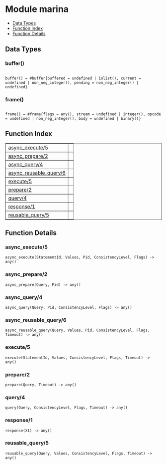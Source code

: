 

# Module marina #
* [Data Types](#types)
* [Function Index](#index)
* [Function Details](#functions)



<a name="types"></a>

## Data Types ##




### <a name="type-buffer">buffer()</a> ###



<pre><code>
buffer() = #buffer{buffered = undefined | iolist(), current = undefined | non_neg_integer(), pending = non_neg_integer() | undefined}
</code></pre>





### <a name="type-frame">frame()</a> ###



<pre><code>
frame() = #frame{flags = any(), stream = undefined | integer(), opcode = undefined | non_neg_integer(), body = undefined | binary()}
</code></pre>


<a name="index"></a>

## Function Index ##


<table width="100%" border="1" cellspacing="0" cellpadding="2" summary="function index"><tr><td valign="top"><a href="#async_execute-5">async_execute/5</a></td><td></td></tr><tr><td valign="top"><a href="#async_prepare-2">async_prepare/2</a></td><td></td></tr><tr><td valign="top"><a href="#async_query-4">async_query/4</a></td><td></td></tr><tr><td valign="top"><a href="#async_reusable_query-6">async_reusable_query/6</a></td><td></td></tr><tr><td valign="top"><a href="#execute-5">execute/5</a></td><td></td></tr><tr><td valign="top"><a href="#prepare-2">prepare/2</a></td><td></td></tr><tr><td valign="top"><a href="#query-4">query/4</a></td><td></td></tr><tr><td valign="top"><a href="#response-1">response/1</a></td><td></td></tr><tr><td valign="top"><a href="#reusable_query-5">reusable_query/5</a></td><td></td></tr></table>


<a name="functions"></a>

## Function Details ##

<a name="async_execute-5"></a>

### async_execute/5 ###

`async_execute(StatementId, Values, Pid, ConsistencyLevel, Flags) -> any()`


<a name="async_prepare-2"></a>

### async_prepare/2 ###

`async_prepare(Query, Pid) -> any()`


<a name="async_query-4"></a>

### async_query/4 ###

`async_query(Query, Pid, ConsistencyLevel, Flags) -> any()`


<a name="async_reusable_query-6"></a>

### async_reusable_query/6 ###

`async_reusable_query(Query, Values, Pid, ConsistencyLevel, Flags, Timeout) -> any()`


<a name="execute-5"></a>

### execute/5 ###

`execute(StatementId, Values, ConsistencyLevel, Flags, Timeout) -> any()`


<a name="prepare-2"></a>

### prepare/2 ###

`prepare(Query, Timeout) -> any()`


<a name="query-4"></a>

### query/4 ###

`query(Query, ConsistencyLevel, Flags, Timeout) -> any()`


<a name="response-1"></a>

### response/1 ###

`response(X1) -> any()`


<a name="reusable_query-5"></a>

### reusable_query/5 ###

`reusable_query(Query, Values, ConsistencyLevel, Flags, Timeout) -> any()`


